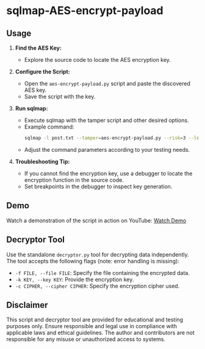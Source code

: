 # sqlmap-AES-encrypt-payload


## Usage

1. **Find the AES Key:**
   - Explore the source code to locate the AES encryption key.
   
2. **Configure the Script:**
   - Open the `aes-encrypt-payload.py` script and paste the discovered AES key.
   - Save the script with the key.

3. **Run sqlmap:**
   - Execute sqlmap with the tamper script and other desired options.
   - Example command:
     ```bash
     sqlmap -l post.txt --tamper=aes-encrypt-payload.py --risk=3 --level=5 --dbs
     ```
   - Adjust the command parameters according to your testing needs.

4. **Troubleshooting Tip:**
   - If you cannot find the encryption key, use a debugger to locate the encryption function in the source code.
   - Set breakpoints in the debugger to inspect key generation.

## Demo

Watch a demonstration of the script in action on YouTube:
[Watch Demo](https://youtu.be/cKLPvr2mi6c)

## Decryptor Tool

Use the standalone `decryptor.py` tool for decrypting data independently. The tool accepts the following flags (note: error handling is missing):

- `-f FILE, --file FILE`: Specify the file containing the encrypted data.
- `-k KEY, --key KEY`: Provide the encryption key.
- `-c CIPHER, --cipher CIPHER`: Specify the encryption cipher used.

## Disclaimer

This script and decryptor tool are provided for educational and testing purposes only. Ensure responsible and legal use in compliance with applicable laws and ethical guidelines. The author and contributors are not responsible for any misuse or unauthorized access to systems.


